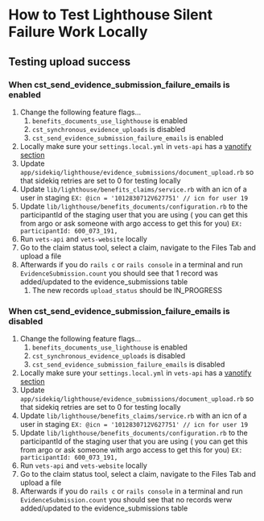# How to Test Lighthouse Silent Failure Work Locally

## Testing upload success 
### When cst_send_evidence_submission_failure_emails is enabled
1. Change the following feature flags...
    1. `benefits_documents_use_lighthouse` is enabled
    2. `cst_synchronous_evidence_uploads` is disabled
    3. `cst_send_evidence_submission_failure_emails` is enabled
2. Locally make sure your `settings.local.yml` in `vets-api` has a [vanotify section](https://github.com/department-of-veterans-affairs/va.gov-team-sensitive/blob/master/teams/benefits-portfolio/benefits-management-tools/claim-status-tool/engineering/va-notify.md)
3. Update `app/sidekiq/lighthouse/evidence_submissions/document_upload.rb` so that sidekiq retries are set to 0 for testing locally
4. Update `lib/lighthouse/benefits_claims/service.rb` with an icn of a user in staging `EX: @icn = '1012830712V627751' // icn for user 19`
5. Update `lib/lighthouse/benefits_documents/configuration.rb` to the participantId of the staging user that you are using ( you can get this from argo or ask someone with argo access to get this for you) `EX: participantId: 600_073_191,`
6. Run `vets-api` and `vets-website` locally
7. Go to the claim status tool, select a claim, navigate to the Files Tab and upload a file
8. Afterwards if you do `rails c` or `rails console` in a terminal and run `EvidenceSubmission.count` you should see that 1 record was added/updated to the evidence_submissions table
    1. The new records `upload_status` should be IN_PROGRESS

### When cst_send_evidence_submission_failure_emails is disabled
1. Change the following feature flags...
    1. `benefits_documents_use_lighthouse` is enabled
    2. `cst_synchronous_evidence_uploads` is disabled
    3. `cst_send_evidence_submission_failure_emails` is disabled
2. Locally make sure your `settings.local.yml` in `vets-api` has a [vanotify section](https://github.com/department-of-veterans-affairs/va.gov-team-sensitive/blob/master/teams/benefits-portfolio/benefits-management-tools/claim-status-tool/engineering/va-notify.md)
3. Update `app/sidekiq/lighthouse/evidence_submissions/document_upload.rb` so that sidekiq retries are set to 0 for testing locally
4. Update `lib/lighthouse/benefits_claims/service.rb` with an icn of a user in staging `EX: @icn = '1012830712V627751' // icn for user 19`
5. Update `lib/lighthouse/benefits_documents/configuration.rb` to the participantId of the staging user that you are using ( you can get this from argo or ask someone with argo access to get this for you) `EX: participantId: 600_073_191,`
6. Run `vets-api` and `vets-website` locally
7. Go to the claim status tool, select a claim, navigate to the Files Tab and upload a file
8. Afterwards if you do `rails c` or `rails console` in a terminal and run `EvidenceSubmission.count` you should see that no records werw added/updated to the evidence_submissions table
